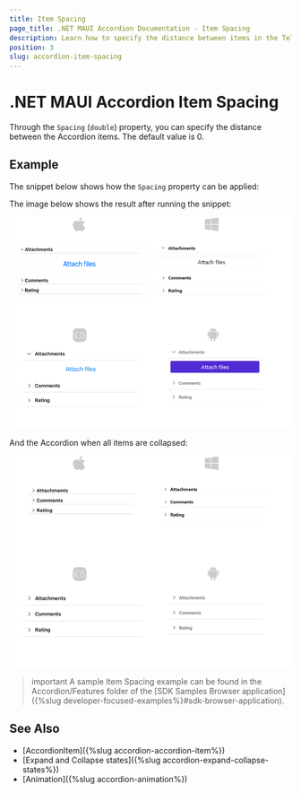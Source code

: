 ```yaml
---
title: Item Spacing
page_title: .NET MAUI Accordion Documentation - Item Spacing
description: Learn how to specify the distance between items in the Telerik UI for .NET MAUI Accordion control.
position: 3
slug: accordion-item-spacing
---
```


# .NET MAUI Accordion Item Spacing

Through the `Spacing` (`double`) property, you can specify the distance between the Accordion items. The default value is 0.

## Example

The snippet below shows how the `Spacing` property can be applied:

<snippet id='accordion-key-features-xaml'/>

The image below shows the result after running the snippet:

![.NET MAUI Accordion Item Spacing](images/accordion-item-spacing-1.png)

And the Accordion when all items are collapsed:

![.NET MAUI Accordion Item Spacing](images/accordion-item-spacing-2.png)

>important A sample Item Spacing example can be found in the Accordion/Features folder of the [SDK Samples Browser application]({%slug developer-focused-examples%}#sdk-browser-application).

## See Also

- [AccordionItem]({%slug accordion-accordion-item%})
- [Expand and Collapse states]({%slug accordion-expand-collapse-states%})
- [Animation]({%slug accordion-animation%})
